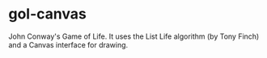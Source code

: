 # gol-canvas
John Conway's Game of Life. It uses the List Life algorithm (by Tony Finch) and a Canvas interface for drawing. 
